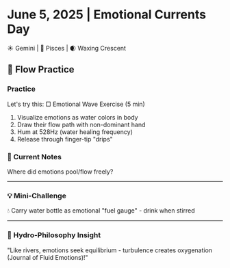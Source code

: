 # June 5, 2025 | Emotional Currents Day
☀️ Gemini | 🌙 Pisces | 🌒 Waxing Crescent

## 🌊 Flow Practice

### Practice
Let's try this:
□ Emotional Wave Exercise (5 min)
1. Visualize emotions as water colors in body
2. Draw their flow path with non-dominant hand
3. Hum at 528Hz (water healing frequency)
4. Release through finger-tip "drips"

### 📝 Current Notes
Where did emotions pool/flow freely?  
_______________________

### 💡 Mini-Challenge
💧 Carry water bottle as emotional "fuel gauge" - drink when stirred  
_______________________

### 💫 Hydro-Philosophy Insight  
"Like rivers, emotions seek equilibrium - turbulence creates oxygenation (Journal of Fluid Emotions)!" 